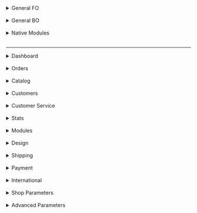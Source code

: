 <details>
	<summary>General FO</summary>
<br>
</details>
<br>

<details>
<summary>General BO</summary>
<br>
	<details>
		<summary>text</summary>
		<br>
	</details>
		<br>
  	<details>
		<summary>UI Kit</summary>
		<br>
	</details>
</details>
<br>

<details>
  <summary>Native Modules</summary>
<br>
</details>
<br>

* * *

<details>
	<summary>Dashboard</summary>
<br>
</details>
<br>

<details>
<summary>Orders</summary>
<br>
	<details>
		<summary>Orders</summary>
	<ul>
		<li>
			<a href="https://github.com/PrestaShop/prestashop-specs/Order-List.md">List Page</a>
		</li>
		<li>
			<a href="https://github.com/PrestaShop/prestashop-specs/Order-Add.md">Add/Edit Page</a>
		</li>
	</ul>
	</details>
	<details>
		<summary>Invoices</summary>
	<ul>
		<li>
			<a href="https://github.com/PrestaShop/prestashop-specs/Order-List.md">List Page</a>
		</li>
		<li>
			<a href="https://github.com/PrestaShop/prestashop-specs/Order-Add.md">Add/Edit Page</a>
		</li>
	</ul>
	</details>
	<details>
		<summary>Credit Slips</summary>
	<ul>
		<li>
			<a href="https://github.com/PrestaShop/prestashop-specs/Order-List.md">List Page</a>
		</li>
		<li>
			<a href="https://github.com/PrestaShop/prestashop-specs/Order-Add.md">Add/Edit Page</a>
		</li>
	</ul>
	</details>
	<details>
		<summary>Delivery Slips</summary>
	<ul>
		<li>
			<a href="https://github.com/PrestaShop/prestashop-specs/Order-List.md">List Page</a>
		</li>
		<li>
			<a href="https://github.com/PrestaShop/prestashop-specs/Order-Add.md">Add/Edit Page</a>
		</li>
	</ul>
	</details>
	<details>
		<summary>Shopping Carts</summary>
	<ul>
		<li>
			<a href="https://github.com/PrestaShop/prestashop-specs/Order-List.md">List Page</a>
		</li>
		<li>
			<a href="https://github.com/PrestaShop/prestashop-specs/Order-Add.md">Add/Edit Page</a>
		</li>
	</ul>
	</details>
</details>
<br>

<details>
<summary>Catalog</summary>
<br>
	<details>
		<summary>Products</summary>
	<ul>
		<li>
			<a href="https://github.com/PrestaShop/prestashop-specs/blob/master/Catalog-Products-add-edit-elements-in-all-tabs.md">Add / edit product page - Elements in all tabs</a>
		</li>
		<li>
			<a href="https://github.com/PrestaShop/prestashop-specs/blob/master/Catalog-products-add-edit-basic-settings.md">Add / edit product page - Basic settings tab</a>
		</li>
		<li>
			<a href="https://github.com/PrestaShop/prestashop-specs/blob/master/Catalog-products-add-edit-quantities.md">Add / edit product page - Quantities tab</a>
		</li>
		<li>
			<a href="https://github.com/PrestaShop/prestashop-specs/blob/master/Catalog-products-add-edit-virtual-products.md">Add / edit product page - Virtual products tab</a>
		</li>
		<li>
			<a href="https://github.com/PrestaShop/prestashop-specs/blob/master/Catalog-products-add-edit-seo.md">Add / edit product page - SEO tab</a>
		</li>
	</ul>
	</details>
	<details>
		<summary>Categories</summary>
	<ul>
		<li>
			<a href="https://github.com/PrestaShop/prestashop-specs/Order-List.md">List Page</a>
		</li>
		<li>
			<a href="https://github.com/PrestaShop/prestashop-specs/Order-Add.md">Add/Edit Page</a>
		</li>
	</ul>
	</details>
	<details>
		<summary>Monitoring</summary>
	<ul>
		<li>
			<a href="https://github.com/PrestaShop/prestashop-specs/Order-List.md">List Page</a>
		</li>
		<li>
			<a href="https://github.com/PrestaShop/prestashop-specs/Order-Add.md">Add/Edit Page</a>
		</li>
	</ul>
	</details>
	<details>
		<summary>Attributes & Features</summary>
	<ul>
		<li>
			<a href="https://github.com/PrestaShop/prestashop-specs/Order-List.md">List Page</a>
		</li>
		<li>
			<a href="https://github.com/PrestaShop/prestashop-specs/Order-Add.md">Add/Edit Page</a>
		</li>
	</ul>
	</details>
	<details>
		<summary>Brands & Suppliers</summary>
	<ul>
		<li>
			<a href="https://github.com/PrestaShop/prestashop-specs/Order-List.md">List Page</a>
		</li>
		<li>
			<a href="https://github.com/PrestaShop/prestashop-specs/Order-Add.md">Add/Edit Page</a>
		</li>
	</ul>
	</details>
	<details>
		<summary>Files</summary>
	<ul>
		<li>
			<a href="https://github.com/PrestaShop/prestashop-specs/Order-List.md">List Page</a>
		</li>
		<li>
			<a href="https://github.com/PrestaShop/prestashop-specs/Order-Add.md">Add/Edit Page</a>
		</li>
	</ul>
	</details>
	<details>
		<summary>Discounts</summary>
	<ul>
		<li>
			<a href="https://github.com/PrestaShop/prestashop-specs/Order-List.md">List Page</a>
		</li>
		<li>
			<a href="https://github.com/PrestaShop/prestashop-specs/Order-Add.md">Add/Edit Page</a>
		</li>
	</ul>
	</details>
	<details>
		<summary>Stocks</summary>
	<ul>
		<li>
			<a href="https://github.com/PrestaShop/prestashop-specs/Order-List.md">List Page</a>
		</li>
		<li>
			<a href="https://github.com/PrestaShop/prestashop-specs/Order-Add.md">Add/Edit Page</a>
		</li>
	</ul>
	</details>
</details>
<br>

<details>
<summary>Customers</summary>
<br>
	<details>
		<summary>Customers</summary>
	<ul>
		<li>
			<a href="https://github.com/PrestaShop/prestashop-specs/Order-List.md">List Page</a>
		</li>
		<li>
			<a href="https://github.com/PrestaShop/prestashop-specs/Order-Add.md">Add/Edit Page</a>
		</li>
	</ul>
	</details>
	<details>
		<summary>Addresses</summary>
	<ul>
		<li>
			<a href="https://github.com/PrestaShop/prestashop-specs/Order-List.md">List Page</a>
		</li>
		<li>
			<a href="https://github.com/PrestaShop/prestashop-specs/Order-Add.md">Add/Edit Page</a>
		</li>
	</ul>
	</details>
</details>
<br>

<details>
<summary>Customer Service</summary>
<br>
	<details>
		<summary>Customer Service</summary>
	<ul>
		<li>
			<a href="https://github.com/PrestaShop/prestashop-specs/Order-List.md">List Page</a>
		</li>
		<li>
			<a href="https://github.com/PrestaShop/prestashop-specs/Order-Add.md">Add/Edit Page</a>
		</li>
	</ul>
	</details>
	<details>
		<summary>Order Messages</summary>
	<ul>
		<li>
			<a href="https://github.com/PrestaShop/prestashop-specs/Order-List.md">List Page</a>
		</li>
		<li>
			<a href="https://github.com/PrestaShop/prestashop-specs/Order-Add.md">Add/Edit Page</a>
		</li>
	</ul>
	</details>
	<details>
		<summary>Merchandise Returns</summary>
	<ul>
		<li>
			<a href="https://github.com/PrestaShop/prestashop-specs/Order-List.md">List Page</a>
		</li>
		<li>
			<a href="https://github.com/PrestaShop/prestashop-specs/Order-Add.md">Add/Edit Page</a>
		</li>
	</ul>
	</details>
</details>
<br>

<details>
<summary>Stats
</details>
<br>

<details>
<summary>Modules</summary>
<br>
	<details>
		<summary>Module Catalog</summary>
	<ul>
		<li>
			<a href="https://github.com/PrestaShop/prestashop-specs/Order-List.md">List Page</a>
		</li>
		<li>
			<a href="https://github.com/PrestaShop/prestashop-specs/Order-Add.md">Add/Edit Page</a>
		</li>
	</ul>
	</details>
	<details>
		<summary>Module Manager</summary>
	<ul>
		<li>
			<a href="https://github.com/PrestaShop/prestashop-specs/Order-List.md">List Page</a>
		</li>
		<li>
			<a href="https://github.com/PrestaShop/prestashop-specs/Order-Add.md">Add/Edit Page</a>
		</li>
	</ul>
	</details>
</details>
<br>

<details>
<summary>Design</summary>
<br>
	<details>
		<summary>Theme & Logo</summary>
	<ul>
		<li>
			<a href="https://github.com/PrestaShop/prestashop-specs/Order-List.md">List Page</a>
		</li>
		<li>
			<a href="https://github.com/PrestaShop/prestashop-specs/Order-Add.md">Add/Edit Page</a>
		</li>
	</ul>
	</details>
	<details>
		<summary>Theme Catalog</summary>
	<ul>
		<li>
			<a href="https://github.com/PrestaShop/prestashop-specs/Order-List.md">List Page</a>
		</li>
		<li>
			<a href="https://github.com/PrestaShop/prestashop-specs/Order-Add.md">Add/Edit Page</a>
		</li>
	</ul>
	</details>
	<details>
		<summary>Pages</summary>
	<ul>
		<li>
			<a href="https://github.com/PrestaShop/prestashop-specs/Order-List.md">List Page</a>
		</li>
		<li>
			<a href="https://github.com/PrestaShop/prestashop-specs/Order-Add.md">Add/Edit Page</a>
		</li>
	</ul>
	</details>
	<details>
		<summary>Positions</summary>
	<ul>
		<li>
			<a href="https://github.com/PrestaShop/prestashop-specs/Order-List.md">List Page</a>
		</li>
		<li>
			<a href="https://github.com/PrestaShop/prestashop-specs/Order-Add.md">Add/Edit Page</a>
		</li>
	</ul>
	</details>
	<details>
		<summary>Image Settings</summary>
	<ul>
		<li>
			<a href="https://github.com/PrestaShop/prestashop-specs/Order-List.md">List Page</a>
		</li>
		<li>
			<a href="https://github.com/PrestaShop/prestashop-specs/Order-Add.md">Add/Edit Page</a>
		</li>
	</ul>
	</details>
	<details>
		<summary>Link Widget</summary>
	<ul>
		<li>
			<a href="https://github.com/PrestaShop/prestashop-specs/Order-List.md">List Page</a>
		</li>
		<li>
			<a href="https://github.com/PrestaShop/prestashop-specs/Order-Add.md">Add/Edit Page</a>
		</li>
	</ul>
	</details>
</details>
<br>

<details>
<summary>Shipping</summary>
<br>
	<details>
		<summary>Carriers</summary>
	<ul>
		<li>
			<a href="https://github.com/PrestaShop/prestashop-specs/Order-List.md">List Page</a>
		</li>
		<li>
			<a href="https://github.com/PrestaShop/prestashop-specs/Order-Add.md">Add/Edit Page</a>
		</li>
	</ul>
	</details>
	<details>
		<summary>Preferences</summary>
	<ul>
		<li>
			<a href="https://github.com/PrestaShop/prestashop-specs/Order-List.md">List Page</a>
		</li>
		<li>
			<a href="https://github.com/PrestaShop/prestashop-specs/Order-Add.md">Add/Edit Page</a>
		</li>
	</ul>
	</details>
</details>
<br>

<details>
<summary>Payment</summary>
<br>
	<details>
		<summary>Payment Methods</summary>
	<ul>
		<li>
			<a href="https://github.com/PrestaShop/prestashop-specs/Order-List.md">List Page</a>
		</li>
		<li>
			<a href="https://github.com/PrestaShop/prestashop-specs/Order-Add.md">Add/Edit Page</a>
		</li>
	</ul>
	</details>
	<details>
		<summary>Preferences</summary>
	<ul>
		<li>
			<a href="https://github.com/PrestaShop/prestashop-specs/Order-List.md">List Page</a>
		</li>
		<li>
			<a href="https://github.com/PrestaShop/prestashop-specs/Order-Add.md">Add/Edit Page</a>
		</li>
	</ul>
	</details>
</details>
<br>

<details>
<summary>International</summary>
<br>
	<details>
		<summary>Localization</summary>
	<ul>
		<li>
			<a href="https://github.com/PrestaShop/prestashop-specs/blob/master/Localization-Currencies-List-Add-Edit.md">Currencies</a>
		</li>
	</ul>
	</details>
	<details>
		<summary>Locations</summary>
	<ul>
		<li>
			<a href="https://github.com/PrestaShop/prestashop-specs/Order-List.md">List Page</a>
		</li>
		<li>
			<a href="https://github.com/PrestaShop/prestashop-specs/Order-Add.md">Add/Edit Page</a>
		</li>
	</ul>
	</details>
	<details>
		<summary>Taxes</summary>
	<ul>
		<li>
			<a href="https://github.com/PrestaShop/prestashop-specs/Order-List.md">List Page</a>
		</li>
		<li>
			<a href="https://github.com/PrestaShop/prestashop-specs/Order-Add.md">Add/Edit Page</a>
		</li>
	</ul>
	</details>
	<details>
		<summary>Translations</summary>
	<ul>
		<li>
			<a href="https://github.com/PrestaShop/prestashop-specs/Order-List.md">List Page</a>
		</li>
		<li>
			<a href="https://github.com/PrestaShop/prestashop-specs/Order-Add.md">Add/Edit Page</a>
		</li>
	</ul>
	</details>
</details>
<br>

<details>
<summary>Shop Parameters</summary>
<br>
	<details>
		<summary>General</summary>
	<ul>
		<li>
			<a href="https://github.com/PrestaShop/prestashop-specs/Order-List.md">List Page</a>
		</li>
		<li>
			<a href="https://github.com/PrestaShop/prestashop-specs/Order-Add.md">Add/Edit Page</a>
		</li>
	</ul>
	</details>
	<details>
		<summary>Order Settings</summary>
	<ul>
		<li>
			<a href="https://github.com/PrestaShop/prestashop-specs/Order-List.md">List Page</a>
		</li>
		<li>
			<a href="https://github.com/PrestaShop/prestashop-specs/Order-Add.md">Add/Edit Page</a>
		</li>
	</ul>
	</details>
	<details>
		<summary>Product Settings</summary>
	<ul>
		<li>
			<a href="https://github.com/PrestaShop/prestashop-specs/Order-List.md">List Page</a>
		</li>
		<li>
			<a href="https://github.com/PrestaShop/prestashop-specs/Order-Add.md">Add/Edit Page</a>
		</li>
	</ul>
	</details>
	<details>
		<summary>Customer Settings</summary>
	<ul>
		<li>
			<a href="https://github.com/PrestaShop/prestashop-specs/Order-List.md">List Page</a>
		</li>
		<li>
			<a href="https://github.com/PrestaShop/prestashop-specs/Order-Add.md">Add/Edit Page</a>
		</li>
	</ul>
	</details>
	<details>
		<summary>Contact</summary>
	<ul>
		<li>
			<a href="https://github.com/PrestaShop/prestashop-specs/Order-List.md">List Page</a>
		</li>
		<li>
			<a href="https://github.com/PrestaShop/prestashop-specs/Order-Add.md">Add/Edit Page</a>
		</li>
	</ul>
	</details>
	<details>
		<summary>Traffic & SEO</summary>
	<ul>
		<li>
			<a href="https://github.com/PrestaShop/prestashop-specs/Order-List.md">List Page</a>
		</li>
		<li>
			<a href="https://github.com/PrestaShop/prestashop-specs/Order-Add.md">Add/Edit Page</a>
		</li>
	</ul>
	</details>
	<details>
		<summary>Search</summary>
	<ul>
		<li>
			<a href="https://github.com/PrestaShop/prestashop-specs/Order-List.md">List Page</a>
		</li>
		<li>
			<a href="https://github.com/PrestaShop/prestashop-specs/Order-Add.md">Add/Edit Page</a>
		</li>
	</ul>
	</details>
	<details>
		<summary>Merchant Expertise</summary>
	<ul>
		<li>
			<a href="https://github.com/PrestaShop/prestashop-specs/Order-List.md">List Page</a>
		</li>
		<li>
			<a href="https://github.com/PrestaShop/prestashop-specs/Order-Add.md">Add/Edit Page</a>
		</li>
	</ul>
	</details>
</details>
<br>

<details>
<summary>Advanced Parameters</summary>
<br>
	<details>
		<summary>Information</summary>
	<ul>
		<li>
			<a href="https://github.com/PrestaShop/prestashop-specs/Order-List.md">List Page</a>
		</li>
		<li>
			<a href="https://github.com/PrestaShop/prestashop-specs/Order-Add.md">Add/Edit Page</a>
		</li>
	</ul>
	</details>
	<details>
		<summary>Performance</summary>
	<ul>
		<li>
			<a href="https://github.com/PrestaShop/prestashop-specs/Order-List.md">List Page</a>
		</li>
		<li>
			<a href="https://github.com/PrestaShop/prestashop-specs/Order-Add.md">Add/Edit Page</a>
		</li>
	</ul>
	</details>
	<details>
		<summary>Administration</summary>
	<ul>
		<li>
			<a href="https://github.com/PrestaShop/prestashop-specs/Order-List.md">List Page</a>
		</li>
		<li>
			<a href="https://github.com/PrestaShop/prestashop-specs/Order-Add.md">Add/Edit Page</a>
		</li>
	</ul>
	</details>
	<details>
		<summary>E-mail</summary>
	<ul>
		<li>
			<a href="https://github.com/PrestaShop/prestashop-specs/Order-List.md">List Page</a>
		</li>
		<li>
			<a href="https://github.com/PrestaShop/prestashop-specs/Order-Add.md">Add/Edit Page</a>
		</li>
	</ul>
	</details>
	<details>
		<summary>Import</summary>
	<ul>
		<li>
			<a href="https://github.com/PrestaShop/prestashop-specs/Order-List.md">List Page</a>
		</li>
		<li>
			<a href="https://github.com/PrestaShop/prestashop-specs/Order-Add.md">Add/Edit Page</a>
		</li>
	</ul>
	</details>
	<details>
		<summary>Team</summary>
	<ul>
		<li>
			<a href="https://github.com/PrestaShop/prestashop-specs/Order-List.md">List Page</a>
		</li>
		<li>
			<a href="https://github.com/PrestaShop/prestashop-specs/Order-Add.md">Add/Edit Page</a>
		</li>
	</ul>
	</details>
	<details>
		<summary>Database</summary>
	<ul>
		<li>
			<a href="https://github.com/PrestaShop/prestashop-specs/Order-List.md">List Page</a>
		</li>
		<li>
			<a href="https://github.com/PrestaShop/prestashop-specs/Order-Add.md">Add/Edit Page</a>
		</li>
	</ul>
	</details>
	<details>
		<summary>Logs</summary>
	<ul>
		<li>
			<a href="https://github.com/PrestaShop/prestashop-specs/Order-List.md">List Page</a>
		</li>
		<li>
			<a href="https://github.com/PrestaShop/prestashop-specs/Order-Add.md">Add/Edit Page</a>
		</li>
	</ul>
	</details>
	<details>
		<summary>Webservice</summary>
	<ul>
		<li>
			<a href="https://github.com/PrestaShop/prestashop-specs/Order-List.md">List Page</a>
		</li>
		<li>
			<a href="https://github.com/PrestaShop/prestashop-specs/Order-Add.md">Add/Edit Page</a>
		</li>
	</ul>
	</details>
</details>
<br>
